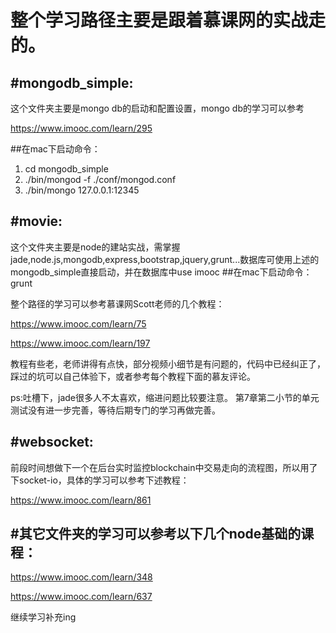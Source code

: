 整个学习路径主要是跟着慕课网的实战走的。
===============================

#mongodb_simple:
------------------
这个文件夹主要是mongo db的启动和配置设置，mongo db的学习可以参考 

https://www.imooc.com/learn/295

##在mac下启动命令：
1. cd mongodb_simple
2. ./bin/mongod -f ./conf/mongod.conf
3. ./bin/mongo 127.0.0.1:12345

#movie:
--------------------
这个文件夹主要是node的建站实战，需掌握jade,node.js,mongodb,express,bootstrap,jquery,grunt...数据库可使用上述的mongodb_simple直接启动，并在数据库中use imooc
##在mac下启动命令：
grunt

整个路径的学习可以参考慕课网Scott老师的几个教程：

https://www.imooc.com/learn/75

https://www.imooc.com/learn/197

教程有些老，老师讲得有点快，部分视频小细节是有问题的，代码中已经纠正了，踩过的坑可以自己体验下，或者参考每个教程下面的慕友评论。

ps:吐槽下，jade很多人不太喜欢，缩进问题比较要注意。
第7章第二小节的单元测试没有进一步完善，等待后期专门的学习再做完善。

#websocket:
----------------
前段时间想做下一个在后台实时监控blockchain中交易走向的流程图，所以用了下socket-io，具体的学习可以参考下述教程：

https://www.imooc.com/learn/861

#其它文件夹的学习可以参考以下几个node基础的课程：
----------------------------------------

https://www.imooc.com/learn/348

https://www.imooc.com/learn/637

继续学习补充ing

